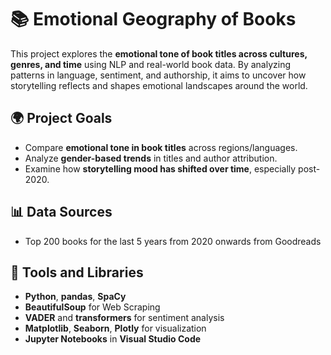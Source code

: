 # 📚 Emotional Geography of Books

This project explores the **emotional tone of book titles across cultures, genres, and time** using NLP and real-world book data. By analyzing patterns in language, sentiment, and authorship, it aims to uncover how storytelling reflects and shapes emotional landscapes around the world.

## 🌍 Project Goals

- Compare **emotional tone in book titles** across regions/languages.
- Analyze **gender-based trends** in titles and author attribution.
- Examine how **storytelling mood has shifted over time**, especially post-2020.

## 📊 Data Sources

- Top 200 books for the last 5 years from 2020 onwards from Goodreads


## 🧰 Tools and Libraries
- **Python**, **pandas**, **SpaCy**
- **BeautifulSoup** for Web Scraping
- **VADER** and **transformers** for sentiment analysis
- **Matplotlib**, **Seaborn**, **Plotly** for visualization
- **Jupyter Notebooks** in **Visual Studio Code**
